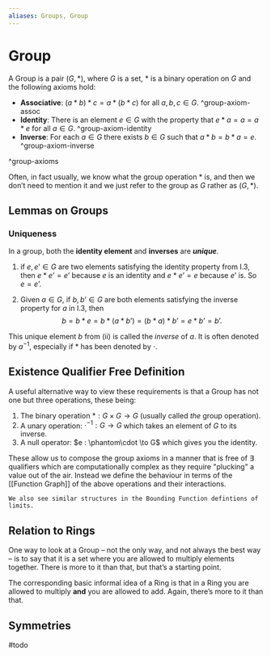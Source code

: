 ```yaml
---
aliases: Groups, Group
---
```


# Group

A Group is a pair $(G, *)$, where $G$ is a set, $*$ is a binary operation on $G$ and the following axioms hold:

- **Associative**: $(a * b) * c = a * (b * c)$ for all $a, b, c \in G$. ^group-axiom-assoc
- **Identity**: There is an element $e \in G$ with the property that $e * a = a = a * e$ for all $a \in G$. ^group-axiom-identity
- **Inverse**: For each $a \in G$ there exists $b \in G$ such that $a * b= b * a = e$. ^group-axiom-inverse

^group-axioms

Often, in fact usually, we know what the group operation $*$ is, and then we don’t need to mention it and we just refer to the group as $G$ rather as $(G,*)$.

## Lemmas on Groups

### Uniqueness

In a group, both the **identity element** and **inverses** are ***unique***.

1. if $e, e’ \in G$ are two elements satisfying the identity property from I.3, then $e * e’ = e’$ because $e$ is an identity and $e * e’ = e$ because $e’$ is. So $e = e’$.
    
2. Given $a\in G$, if $b, b’\in G$ are both elements satisfying the inverse property for $a$ in I.3, then
    $$ b=b*e=b*(a*b’)=(b*a)*b’=e*b’=b’. $$
    
This unique element $b$ from (ii) is called the _inverse_ of $a$. It is often denoted by $a^{-1}$, especially if $*$ has been denoted by $\cdot$.

## Existence Qualifier Free Definition

A useful alternative way to view these requirements is that a Group has not one but three operations, these being:

1. The binary operation $* : G \times G \to G$ (usually called *the* group operation).
2. A unary operation: $\cdot^{-1} : G \to G$ which takes an element of $G$ to its inverse.
3. A null operator: $e : \phantom\cdot \to G$ which gives you the identity.

These allow us to compose the group axioms in a manner that is free of $\exists$ qualifiers which are computationally complex as they require "plucking" a value out of the air. Instead we define the behaviour in terms of the [[Function Graph]] of the above operations and their interactions.

```ad-info
We also see similar structures in the Bounding Function defintions of limits.
```

## Relation to Rings

One way to look at a Group – not the only way, and not always the best way – is to say that it is a set where you are allowed to multiply elements together. There is more to it than that, but that’s a starting point.

The corresponding basic informal idea of a Ring is that in a Ring you are allowed to multiply **and** you are allowed to add. Again, there’s more to it than that.

## Symmetries

#todo